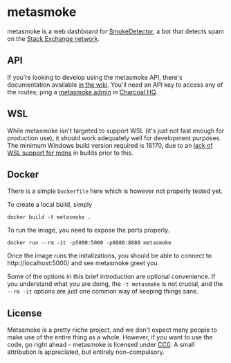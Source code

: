 # metasmoke

metasmoke is a web dashboard for [SmokeDetector](//github.com/Charcoal-SE/SmokeDetector), a bot that detects spam
on the [Stack Exchange network](//stackexchange.com/sites).

## API
If you're looking to develop using the metasmoke API, there's documentation available
[in the wiki](//github.com/Charcoal-SE/metasmoke/wiki/API-Documentation). You'll need an API key to access any
of the routes; ping a [metasmoke admin](//charcoal-se.org/people#admins) in
[Charcoal HQ](//chat.stackexchange.com/rooms/11540/charcoal-hq).

## WSL
While metasmoke isn't targeted to support WSL (it's just not fast enough for production use), it should work adequately
well for development purposes. The minimum Windows build version required is 16170, due to an
[lack of WSL support for mdns](https://github.com/Microsoft/WSL/issues/2245#issuecomment-310546134) in builds prior
to this.

## Docker
There is a simple `Dockerfile` here which is however not properly tested yet.

To create a local build, simply

    docker build -t metasmoke .

To run the image, you need to expose the ports properly.

    docker run --rm -it -p5000:5000 -p8080:8080 metasmoke

Once the image runs the initalizations, you should be able to connect to
http://localhost:5000/ and see metasmoke greet you.

Some of the options in this brief introduction are optional convenience.
If you understand what you are doing, the `-t metasmoke` is not crucial,
and the `--rm -it` options are just one common way of keeping things sane.

## License
Metasmoke is a pretty niche project, and we don't expect many people to make use of the entire thing as a whole.
However, if you want to use the code, go right ahead - metasmoke is licensed under [CC0](https://creativecommons.org/share-your-work/public-domain/cc0/). A small attribution is
appreciated, but entirely non-compulsory.
